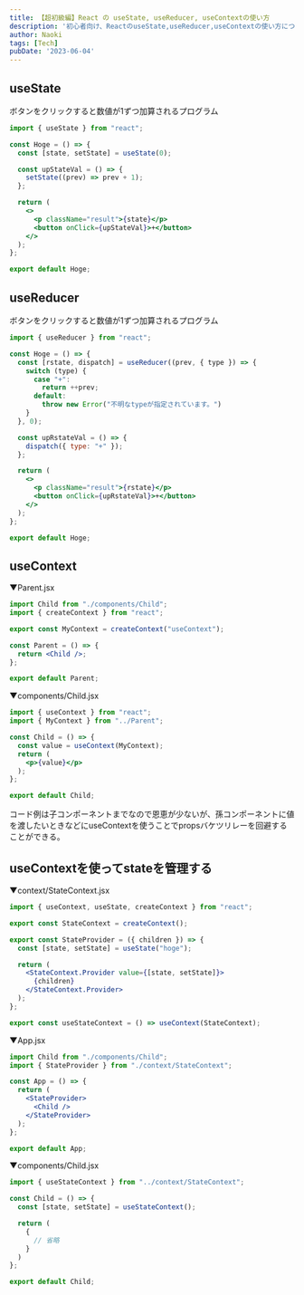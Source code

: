 ```yaml
---
title: 【超初級編】React の useState, useReducer, useContextの使い方
description: '初心者向け、ReactのuseState,useReducer,useContextの使い方についての記事です。'
author: Naoki
tags: [Tech]
pubDate: '2023-06-04'
---
```


## useState

ボタンをクリックすると数値が1ずつ加算されるプログラム

```jsx
import { useState } from "react";

const Hoge = () => {
  const [state, setState] = useState(0);

  const upStateVal = () => {
    setState((prev) => prev + 1);
  };

  return (
    <>
      <p className="result">{state}</p>
      <button onClick={upStateVal}>+</button>
    </>
  );
};

export default Hoge;

```

## useReducer

ボタンをクリックすると数値が1ずつ加算されるプログラム

```jsx
import { useReducer } from "react";

const Hoge = () => {
  const [rstate, dispatch] = useReducer((prev, { type }) => {
    switch (type) {
      case "+":
        return ++prev;
      default:
        throw new Error("不明なtypeが指定されています。")  
    }
  }, 0);

  const upRstateVal = () => {
    dispatch({ type: "+" });
  };

  return (
    <>
      <p className="result">{rstate}</p>
      <button onClick={upRstateVal}>+</button>
    </>
  );
};

export default Hoge;
```

## useContext

▼Parent.jsx
```jsx
import Child from "./components/Child";
import { createContext } from "react";

export const MyContext = createContext("useContext");

const Parent = () => {
  return <Child />;
};

export default Parent;

```

▼components/Child.jsx
```jsx
import { useContext } from "react";
import { MyContext } from "../Parent";

const Child = () => {
  const value = useContext(MyContext);
  return (
    <p>{value}</p>
  );
};

export default Child;

```

コード例は子コンポーネントまでなので恩恵が少ないが、孫コンポーネントに値を渡したいときなどにuseContextを使うことでpropsバケツリレーを回避することができる。

## useContextを使ってstateを管理する

▼context/StateContext.jsx

```jsx
import { useContext, useState, createContext } from "react";

export const StateContext = createContext();

export const StateProvider = ({ children }) => {
  const [state, setState] = useState("hoge");

  return (
    <StateContext.Provider value={[state, setState]}>
      {children}
    </StateContext.Provider>
  );
};

export const useStateContext = () => useContext(StateContext);

```

▼App.jsx

```jsx
import Child from "./components/Child";
import { StateProvider } from "./context/StateContext";

const App = () => {
  return (
    <StateProvider>
      <Child />
    </StateProvider>
  );
};

export default App;
```

▼components/Child.jsx
```jsx
import { useStateContext } from "../context/StateContext";

const Child = () => {
  const [state, setState] = useStateContext();

  return (
    {
      // 省略
    }
  )
};

export default Child;
```
